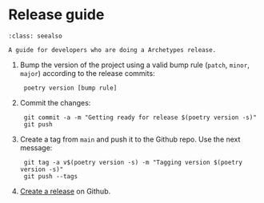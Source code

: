 # Release guide

```{admonition} This document is only relevant for Archetypes release managers.
:class: seealso

A guide for developers who are doing a Archetypes release.
```


1. Bump the version of the project using a valid bump rule (`patch`, `minor`, `major`)
  according to the release commits:

        poetry version [bump rule]

2. Commit the changes:

        git commit -a -m "Getting ready for release $(poetry version -s)"
        git push

3. Create a tag from `main` and push it to the Github repo. Use the next message:

        git tag -a v$(poetry version -s) -m "Tagging version $(poetry version -s)"
        git push --tags

4. [Create a release](https://github.com/aleixalcacer/archetypes/releases) on Github.
